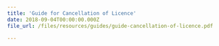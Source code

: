 ```yaml
---
title: 'Guide for Cancellation of Licence'
date: 2018-09-04T00:00:00.000Z
file_url: /files/resources/guides/guide-cancellation-of-licence.pdf

---
```


